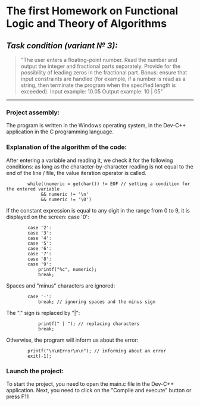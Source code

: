 # The first Homework on Functional Logic and Theory of Algorithms
## *Task condition (variant № 3):*
> "The user enters a floating-point number. 
> Read the number and output the integer and fractional parts separately.
> Provide for the possibility of leading zeros in the fractional part.
> Bonus: ensure that input constraints
> are handled (for example, if a number is read as a string, then terminate the program when the specified length is exceeded).
> Input example: 10.05
> Output example: 10 | 05"
---

### Project assembly:
The program is written in the Windows operating system, in the Dev-C++ application in the C programming language.

### Explanation of the algorithm of the code:
After entering a variable and reading it, we check it for the following conditions:
as long as the character-by-character reading is not equal to the end of the line / file, the value iteration operator is called.
```     char numeric;
        while((numeric = getchar()) != EOF // setting a condition for the entered variable
             && numeric != '\n' 
             && numeric != '\0')
```
If the constant expression is equal to any digit in the range from 0 to 9, it is displayed on the screen:
case '0':
```     case '1':
        case '2':
        case '3':
        case '4':
        case '5':
        case '6':
        case '7':
        case '8':
        case '9':
            printf("%c", numeric);
            break;
```
Spaces and "minus" characters are ignored:
```     case ' ':
        case '-':
            break; // ignoring spaces and the minus sign
```
The "." sign is replaced by "|":
```     case '.':
            printf(" | "); // replacing characters
            break;
``` 
Otherwise, the program will inform us about the error:
```	default:
	    printf("\n\nError\n\n"); // informing about an error
	    exit(-1);
```
### Launch the project: 
To start the project, you need to open the main.c file in the Dev-C++ application. 
Next, you need to click on the "Compile and execute" button or press F11

